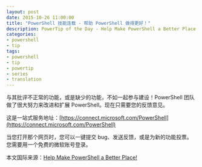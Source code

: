 ```yaml
---
layout: post
date: 2015-10-26 11:00:00
title: "PowerShell 技能连载 - 帮助 PowerShell 做得更好！"
description: PowerTip of the Day - Help Make PowerShell a Better Place!
categories:
- powershell
- tip
tags:
- powershell
- tip
- powertip
- series
- translation
---
```

与其批评不正常的功能，或是缺少的功能，不如一起参与建设！PowerShell 团队做了很大努力来改进和扩展 PowerShell。现在只需要您的反馈意见。

这是一站式服务地址：[https://connect.microsoft.com/PowerShell](https://connect.microsoft.com/PowerShell)

当您打开那个网页时，您可以一键提交 bug、发送反馈，或是为新的功能投票。您需要用一个免费的微软账号登录。

<!--more-->
本文国际来源：[Help Make PowerShell a Better Place!](http://community.idera.com/powershell/powertips/b/tips/posts/help-make-powershell-a-better-place)
